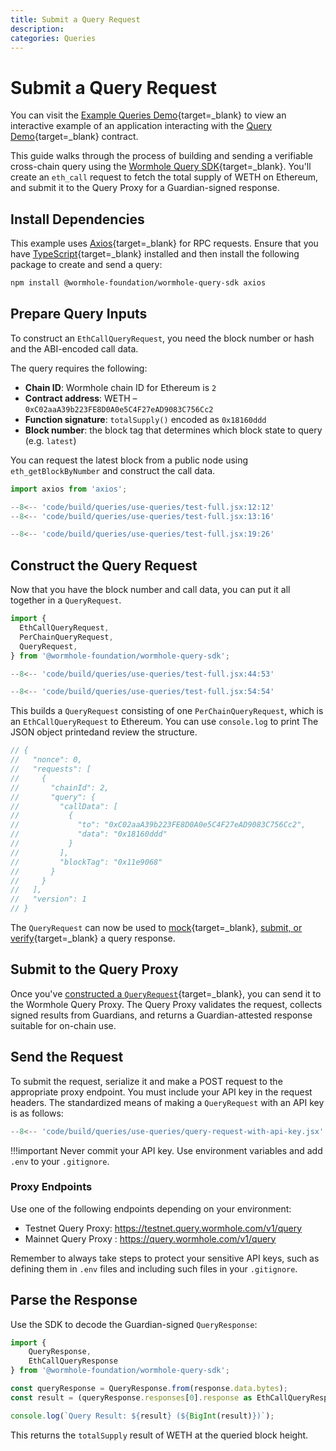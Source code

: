```yaml
---
title: Submit a Query Request
description: 
categories: Queries
---
```


# Submit a Query Request

You can visit the [Example Queries Demo](https://wormholelabs-xyz.github.io/example-queries-demo/){target=\_blank} to view an interactive example of an application interacting with the [Query Demo](https://github.com/wormholelabs-xyz/example-queries-demo/blob/main/src/QueryDemo.sol){target=\_blank} contract.

This guide walks through the process of building and sending a verifiable cross-chain query using the [Wormhole Query SDK](https://www.npmjs.com/package/@wormhole-foundation/wormhole-query-sdk){target=\_blank}. You'll create an `eth_call` request to fetch the total supply of WETH on Ethereum, and submit it to the Query Proxy for a Guardian-signed response.

## Install Dependencies

This example uses [Axios](https://www.npmjs.com/package/axios){target=\_blank} for RPC requests. Ensure that you have [TypeScript](https://www.typescriptlang.org/download/){target=\_blank} installed and then install the following package to create and send a query:

```bash
npm install @wormhole-foundation/wormhole-query-sdk axios
```

## Prepare Query Inputs

To construct an `EthCallQueryRequest`, you need the block number or hash and the ABI-encoded call data.

The query requires the following:

- **Chain ID**: Wormhole chain ID for Ethereum is `2`
- **Contract address**: WETH – `0xC02aaA39b223FE8D0A0e5C4F27eAD9083C756Cc2`
- **Function signature**: `totalSupply()` encoded as `0x18160ddd`
- **Block number**: the block tag that determines which block state to query (e.g. `latest`)

You can request the latest block from a public node using `eth_getBlockByNumber` and construct the call data.

```jsx
import axios from 'axios';

--8<-- 'code/build/queries/use-queries/test-full.jsx:12:12'
--8<-- 'code/build/queries/use-queries/test-full.jsx:13:16'

--8<-- 'code/build/queries/use-queries/test-full.jsx:19:26'
```

## Construct the Query Request

Now that you have the block number and call data, you can put it all together in a `QueryRequest`.

```jsx
import {
  EthCallQueryRequest,
  PerChainQueryRequest,
  QueryRequest,
} from '@wormhole-foundation/wormhole-query-sdk';

--8<-- 'code/build/queries/use-queries/test-full.jsx:44:53'

--8<-- 'code/build/queries/use-queries/test-full.jsx:54:54'
```

This builds a `QueryRequest` consisting of one `PerChainQueryRequest`, which is an `EthCallQueryRequest` to Ethereum.
You can use `console.log` to print The JSON object printedand review the structure.

```jsx
// {
//   "nonce": 0,
//   "requests": [
//     {
//       "chainId": 2,
//       "query": {
//         "callData": [
//           {
//             "to": "0xC02aaA39b223FE8D0A0e5C4F27eAD9083C756Cc2",
//             "data": "0x18160ddd"
//           }
//         ],
//         "blockTag": "0x11e9068"
//       }
//     }
//   ],
//   "version": 1
// }
```

The `QueryRequest` can now be used to [mock](/docs/products/queries/guides/mock-a-query/){target=\_blank}, [submit, or verify](/docs/products/queries/guides/query-response/){target=\_blank} a query response.

## Submit to the Query Proxy

Once you've [constructed a `QueryRequest`](/docs/products/queries/guides/submit-query/#construct-a-query){target=\_blank}, you can send it to the Wormhole Query Proxy. The Query Proxy validates the request, collects signed results from Guardians, and returns a Guardian-attested response suitable for on-chain use.

## Send the Request

To submit the request, serialize it and make a POST request to the appropriate proxy endpoint. You must include your API key in the request headers. The standardized means of making a `QueryRequest` with an API key is as follows:

```jsx
--8<-- 'code/build/queries/use-queries/query-request-with-api-key.jsx'
```

!!!important
    Never commit your API key. Use environment variables and add `.env` to your `.gitignore`.

### Proxy Endpoints

Use one of the following endpoints depending on your environment:

- Testnet Query Proxy: https://testnet.query.wormhole.com/v1/query
- Mainnet Query Proxy : https://query.wormhole.com/v1/query

Remember to always take steps to protect your sensitive API keys, such as defining them in `.env` files and including such files in your `.gitignore`.

## Parse the Response

Use the SDK to decode the Guardian-signed `QueryResponse`:

```ts
import { 
    QueryResponse, 
    EthCallQueryResponse 
} from '@wormhole-foundation/wormhole-query-sdk';

const queryResponse = QueryResponse.from(response.data.bytes);
const result = (queryResponse.responses[0].response as EthCallQueryResponse).results[0];

console.log(`Query Result: ${result} (${BigInt(result)})`);
```

This returns the `totalSupply` result of WETH at the queried block height.